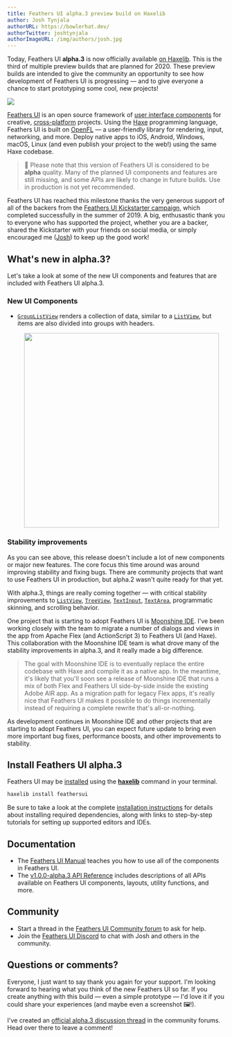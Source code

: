 ```yaml
---
title: Feathers UI alpha.3 preview build on Haxelib
author: Josh Tynjala
authorURL: https://bowlerhat.dev/
authorTwitter: joshtynjala
authorImageURL: /img/authors/josh.jpg
---
```


Today, Feathers UI **alpha.3** is now officially available [on Haxelib](https://lib.haxe.org/p/feathersui). This is the third of multiple preview builds that are planned for 2020. These preview builds are intended to give the community an opportunity to see how development of Feathers UI is progressing — and to give everyone a chance to start prototyping some cool, new projects!

![](/blog/img/feathersui-alpha-3.png)

[Feathers UI](https://feathersui.com/) is an open source framework of [user interface components](https://feathersui.com/learn/haxe-openfl/ui-components) for creative, [cross-platform](https://feathersui.com/cross-platform-guis/) projects. Using the [Haxe](https://haxe.org/) programming language, Feathers UI is built on [OpenFL](https://openfl.org/) — a user-friendly library for rendering, input, networking, and more. Deploy native apps to iOS, Android, Windows, macOS, Linux (and even publish your project to the web!) using the same Haxe codebase.

> 🚨 Please note that this version of Feathers UI is considered to be **alpha** quality. Many of the planned UI components and features are still missing, and some APIs are likely to change in future builds. Use in production is not yet recommended.

Feathers UI has reached this milestone thanks the very generous support of all of the backers from the [Feathers UI Kickstarter campaign](https://www.kickstarter.com/projects/feathersui/feathers-ui-cross-platform-components-for-haxe-and-openfl), which completed successfully in the summer of 2019. A big, enthusastic thank you to everyone who has supported the project, whether you are a backer, shared the Kickstarter with your friends on social media, or simply encouraged me ([Josh](https://twitter.com/joshtynjala)) to keep up the good work!

## What's new in alpha.3?

Let's take a look at some of the new UI components and features that are included with Feathers UI alpha.3.

### New UI Components

- [`GroupListView`](https://feathersui.com/learn/haxe-openfl/group-list-view) renders a collection of data, similar to a [`ListView`](https://feathersui.com/learn/haxe-openfl/list-view), but items are also divided into groups with headers.

  <div style="text-align:center;"><a href="https://feathersui.com/learn/haxe-openfl/group-list-view"><img src="/blog/img/alpha-3-feathersui-group-list-view.png" style="width:450px"></a></div>

### Stability improvements

As you can see above, this release doesn't include a lot of new components or major new features. The core focus this time around was around improving stability and fixing bugs. There are community projects that want to use Feathers UI in production, but alpha.2 wasn't quite ready for that yet.

With alpha.3, things are really coming together — with critical stability improvements to [`ListView`](https://feathersui.com/learn/haxe-openfl/list-view), [`TreeView`](https://feathersui.com/learn/haxe-openfl/tree-view), [`TextInput`](https://feathersui.com/learn/haxe-openfl/text-input), [`TextArea`](https://feathersui.com/learn/haxe-openfl/text-input), programmatic skinning, and scrolling behavior.

One project that is starting to adopt Feathers UI is [Moonshine IDE](https://moonshine-ide.com/). I've been working closely with the team to migrate a number of dialogs and views in the app from Apache Flex (and ActionScript 3) to Feathers UI (and Haxe). This collaboration with the Moonshine IDE team is what drove many of the stability improvements in alpha.3, and it really made a big difference.

> The goal with Moonshine IDE is to eventually replace the entire codebase with Haxe and compile it as a native app. In the meantime, it's likely that you'll soon see a release of Moonshine IDE that runs a mix of both Flex and Feathers UI side-by-side inside the existing Adobe AIR app. As a migration path for legacy Flex apps, it's really nice that Feathers UI makes it possible to do things incrementally instead of requiring a complete rewrite that's all-or-nothing.

As development continues in Moonshine IDE and other projects that are starting to adopt Feathers UI, you can expect future update to bring even more important bug fixes, performance boosts, and other improvements to stability.

## Install Feathers UI alpha.3

Feathers UI may be [installed](https://feathersui.com/learn/haxe-openfl/installation) using the [**haxelib**](https://lib.haxe.org/documentation/using-haxelib/) command in your terminal.

```sh
haxelib install feathersui
```

Be sure to take a look at the complete [installation instructions](https://feathersui.com/learn/haxe-openfl/installation) for details about installing required dependencies, along with links to step-by-step tutorials for setting up supported editors and IDEs.

## Documentation

- The [Feathers UI Manual](https://feathersui.com/learn/haxe-openfl/) teaches you how to use all of the components in Feathers UI.
- The [v1.0.0-alpha.3 API Reference](https://api.feathersui.com/v1.0.0-alpha.3/) includes descriptions of all APIs available on Feathers UI components, layouts, utility functions, and more.

## Community

- Start a thread in the [Feathers UI Community forum](https://community.feathersui.com/) to ask for help.
- Join the [Feathers UI Discord](https://discord.feathersui.com/) to chat with Josh and others in the community.

## Questions or comments?

Everyone, I just want to say thank you again for your support. I'm looking forward to hearing what you think of the new Feathers UI so far. If you create anything with this build — even a simple prototype — I'd love it if you could share your experiences (and maybe even a screenshot 🖼!).

I've created an [official alpha.3 discussion thread](https://community.feathersui.com/d/37-feathers-ui-alpha3-preview-build-on-haxelib) in the community forums. Head over there to leave a comment!
